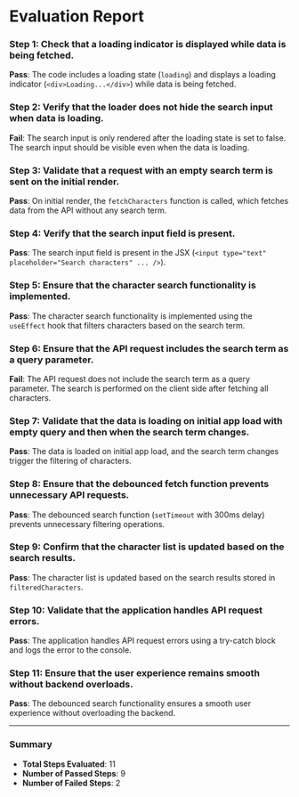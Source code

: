 # Evaluation Report

### Step 1: Check that a loading indicator is displayed while data is being fetched.
**Pass**: The code includes a loading state (`loading`) and displays a loading indicator (`<div>Loading...</div>`) while data is being fetched.

### Step 2: Verify that the loader does not hide the search input when data is loading.
**Fail**: The search input is only rendered after the loading state is set to false. The search input should be visible even when the data is loading.

### Step 3: Validate that a request with an empty search term is sent on the initial render.
**Pass**: On initial render, the `fetchCharacters` function is called, which fetches data from the API without any search term.

### Step 4: Verify that the search input field is present.
**Pass**: The search input field is present in the JSX (`<input type="text" placeholder="Search characters" ... />`).

### Step 5: Ensure that the character search functionality is implemented.
**Pass**: The character search functionality is implemented using the `useEffect` hook that filters characters based on the search term.

### Step 6: Ensure that the API request includes the search term as a query parameter.
**Fail**: The API request does not include the search term as a query parameter. The search is performed on the client side after fetching all characters.

### Step 7: Validate that the data is loading on initial app load with empty query and then when the search term changes.
**Pass**: The data is loaded on initial app load, and the search term changes trigger the filtering of characters.

### Step 8: Ensure that the debounced fetch function prevents unnecessary API requests.
**Pass**: The debounced search function (`setTimeout` with 300ms delay) prevents unnecessary filtering operations.

### Step 9: Confirm that the character list is updated based on the search results.
**Pass**: The character list is updated based on the search results stored in `filteredCharacters`.

### Step 10: Validate that the application handles API request errors.
**Pass**: The application handles API request errors using a try-catch block and logs the error to the console.

### Step 11: Ensure that the user experience remains smooth without backend overloads.
**Pass**: The debounced search functionality ensures a smooth user experience without overloading the backend.

---

### Summary
- **Total Steps Evaluated**: 11
- **Number of Passed Steps**: 9
- **Number of Failed Steps**: 2